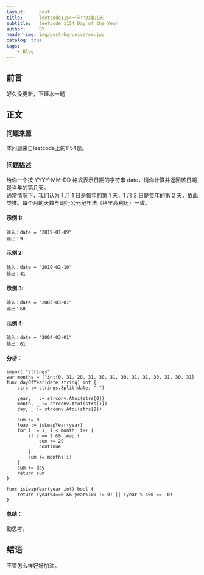 ```yaml
---
layout:     post
title:      leetcode1154一年中的第几天
subtitle:   leetcode 1154 Day of the Year
author:     BY
header-img: img/post-bg-universe.jpg
catalog: true
tags:
    - Blog
---
```



## 前言

好久没更新，下班水一题

## 正文

### 问题来源

本问题来自leetcode上的1154题。    

### 问题描述

给你一个按 YYYY-MM-DD 格式表示日期的字符串 date，请你计算并返回该日期是当年的第几天。  
通常情况下，我们认为 1 月 1 日是每年的第 1 天，1 月 2 日是每年的第 2 天，依此类推。每个月的天数与现行公元纪年法（格里高利历）一致。        

#### 示例 1:
```
输入：date = "2019-01-09"
输出：9
```

#### 示例 2:
```
输入：date = "2019-02-10"
输出：41
```

#### 示例 3:
```
输入：date = "2003-03-01"
输出：60
```

#### 示例 4:
```
输入：date = "2004-03-01"
输出：61
```

#### 分析：  
```
import "strings"
var months = []int{0, 31, 28, 31, 30, 31, 30, 31, 31, 30, 31, 30, 31}
func dayOfYear(date string) int {
    strs := strings.Split(date, "-")

    year, _ := strconv.Atoi(strs[0])
    month, _ := strconv.Atoi(strs[1])
    day, _ := strconv.Atoi(strs[2])

    sum := 0
    leap := isLeapYear(year)
    for i := 1; i < month; i++ {
        if i == 2 && leap {
            sum += 29
            continue
        }
        sum += months[i]
    }
    sum += day
    return sum
}

func isLeapYear(year int) bool {
    return (year%4==0 && year%100 != 0) || (year % 400 ==  0)
}
```

#### 总结：
勤思考。  

## 结语
不管怎么样好好加油。
